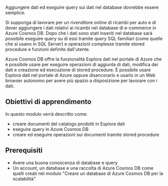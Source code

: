 Aggiungere dati ed eseguire query sui dati nel database dovrebbe essere semplice. 

Si supponga di lavorare per un rivenditore online di ricambi per auto e di dover aggiungere i dati relativi ai ricambi nel database di e-commerce in Azure Cosmos DB. Dopo che i dati sono stati inseriti nel database sarà possibile eseguire query su di essi tramite query SQL familiari (come quelle che si usano in SQL Server) e operazioni complesse tramite stored procedure e funzioni definite dall'utente.

Azure Cosmos DB offre la funzionalità Esplora dati nel portale di Azure che è possibile usare per eseguire operazioni di aggiunta di dati, modifica dei dati e creazione ed esecuzione di stored procedure. È possibile usare Esplora dati nel portale di Azure oppure disancorarlo e usarlo in un Web browser autonomo per avere più spazio a disposizione per lavorare con i dati.

## <a name="learning-objectives"></a>Obiettivi di apprendimento

In questo modulo verrà descritto come:
- creare documenti del catalogo prodotti in Esplora dati
- eseguire query in Azure Cosmos DB
- creare ed eseguire operazioni sui documenti tramite stored procedure

## <a name="prerequisites"></a>Prerequisiti

- Avere una buona conoscenza di database e query
- Un account, un database e una raccolta di Azure Cosmos DB come quelli creati nel modulo "Creare un database di Azure Cosmos DB per la scalabilità"
